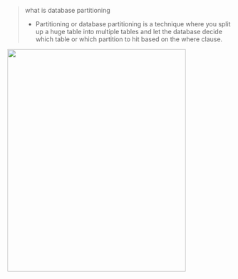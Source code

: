 > what is database partitioning
> - Partitioning or database partitioning is a technique where you split up a huge table into multiple tables and let the database decide which table or which partition to hit based on the where clause.

<img width=400 height=500 src="https://github.com/user-attachments/assets/3ce72de8-40c1-4a38-89e0-595a257a8165">
